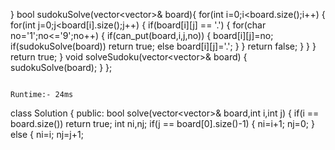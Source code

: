 }
bool sudokuSolve(vector<vector<char>>& board){
for(int i=0;i<board.size();i++)
{
for(int j=0;j<board[i].size();j++)
{
if(board[i][j] == '.')
{
for(char no='1';no<='9';no++)
{
if(can_put(board,i,j,no))
{
board[i][j]=no;
if(sudokuSolve(board))
return true;
else
board[i][j]='.';
}
}
return false;
}
}
}
return true;
}
void solveSudoku(vector<vector<char>>& board) {
sudokuSolve(board);
}
};
```
​
Runtime:- 24ms
```
class Solution {
public:
bool solve(vector<vector<char>>& board,int i,int j)
{
if(i == board.size())
return true;
int ni,nj;
if(j == board[0].size()-1)
{
ni=i+1;
nj=0;
}
else
{
ni=i;
nj=j+1;